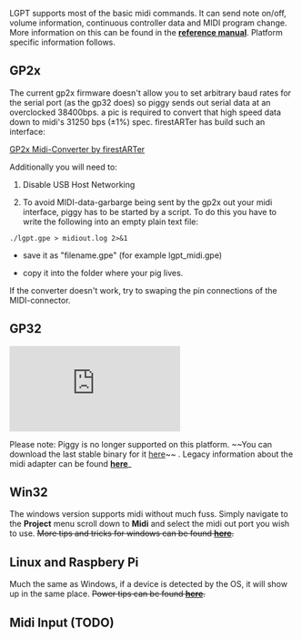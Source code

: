 LGPT supports most of the basic midi commands. It can send note on/off, volume information, continuous controller data and MIDI program change. More information on this can be found in the **[reference manual](./What-is-LittlePiggyTracker.md#commands)**. Platform specific information follows.

## GP2x

The current gp2x firmware doesn't allow you to set arbitrary baud rates for the serial port (as the gp32 does) so piggy sends out serial data at an overclocked 38400bps. a pic is required to convert that high speed data down to midi's 31250 bps (±1%) spec. firestARTer has build such an interface:

[GP2x Midi-Converter by firestARTer](http://www.firestarter-music.de/gp2x "http://www.firestarter-music.de/gp2x")

Additionally you will need to:

1. Disable USB Host Networking

2. To avoid MIDI-data-garbarge being sent by the gp2x out your midi interface, piggy has to be started by a script. To do this you have to write the following into an empty plain text file:

```
./lgpt.gpe > midiout.log 2>&1
```

- save it as "filename.gpe" (for example lgpt_midi.gpe)

- copy it into the folder where your pig lives.

If the converter doesn't work, try to swaping the pin connections of the MIDI-connector.

## GP32

![static.flickr.com_49_134601318_bd8935a03c_m.jpg](https://web.archive.org/web/20180622081958im_/http://wiki.littlegptracker.com/lib/exe/fetch.php?tok=769215&media=http%3A%2F%2Fstatic.flickr.com%2F49%2F134601318_bd8935a03c_m.jpg "static.flickr.com_49_134601318_bd8935a03c_m.jpg")

Please note: Piggy is no longer supported on this platform. ~~You can download the last stable binary for it [here](http://www.littlegptracker.com/lgpt_GP32.zip "http://www.littlegptracker.com/lgpt_GP32.zip")~~ .
Legacy information about the midi adapter can be found **[here](./dfs_midi_cable.md)**_

## Win32

The windows version supports midi without much fuss. Simply navigate to the **Project** menu scroll down to **Midi** and select the midi out port you wish to use. ~~More tips and tricks for windows can be found **[here](https://web.archive.org/web/20160325180418/http://wiki.littlegptracker.com/doku.php?id=lgpt:win_midi "lgpt:win_midi")**.~~

## Linux and Raspbery Pi

Much the same as Windows, if a device is detected by the OS, it will show up in the same place. ~~Power tips can be found **[here](https://web.archive.org/web/20160325231144/http://wiki.littlegptracker.com/doku.php?id=lgpt:unix_midi "lgpt:unix_midi")**.~~

## Midi Input (TODO)
